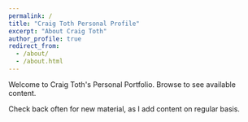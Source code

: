 ```yaml
---
permalink: /
title: "Craig Toth Personal Profile"
excerpt: "About Craig Toth"
author_profile: true
redirect_from:
  - /about/
  - /about.html
---
```


Welcome to Craig Toth's Personal Portfolio. Browse to see available content.

Check back often for new material, as I add content on regular basis.
